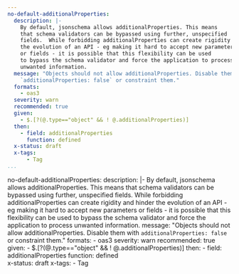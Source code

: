 ```yaml
---
no-default-additionalProperties:
  description: |-
    By default, jsonschema allows additionalProperties. This means
    that schema validators can be bypassed using further, unspecified
    fields.  While forbidding additionalProperties can create rigidity and hinder
    the evolution of an API - eg making it hard to accept new parameters
    or fields - it is possible that this flexibility can be used
    to bypass the schema validator and force the application to process
    unwanted information.
  message: "Objects should not allow additionalProperties. Disable them with
    `additionalProperties: false` or constraint them."
  formats:
    - oas3
  severity: warn
  recommended: true
  given:
    - $.[?(@.type=="object" && ! @.additionalProperties)]
  then:
    - field: additionalProperties
      function: defined  
  x-status: draft
  x-tags:
      - Tag          
...
```

no-default-additionalProperties:
  description: |-
    By default, jsonschema allows additionalProperties. This means
    that schema validators can be bypassed using further, unspecified
    fields.  While forbidding additionalProperties can create rigidity and hinder
    the evolution of an API - eg making it hard to accept new parameters
    or fields - it is possible that this flexibility can be used
    to bypass the schema validator and force the application to process
    unwanted information.
  message: "Objects should not allow additionalProperties. Disable them with
    `additionalProperties: false` or constraint them."
  formats:
    - oas3
  severity: warn
  recommended: true
  given:
    - $.[?(@.type=="object" && ! @.additionalProperties)]
  then:
    - field: additionalProperties
      function: defined  
  x-status: draft
  x-tags:
      - Tag  
